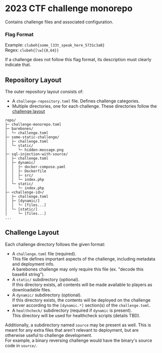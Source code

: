 # 2023 CTF challenge monorepo

Contains challenge files and associated configuration.

### Flag Format

Example: `clubeh{some_l33t_speak_here_5731c3a0}`  
Regex: `clubeh{[\w]{8,64}}`

If a challenge does not follow this flag format, its description must clearly indicate that.


## Repository Layout

The outer repository layout consists of:

- A `challenge-repository.toml` file.
  Defines challenge categories.
- Multiple directories, one for each challenge.
  These directories follow the [challenge layout](#challenge-layout)


```
repo/
├─ challenge-monorepo.toml
├─ barebones/
│  └─ challenge.toml
├─ some-static-challenge/
│  ├─ challenge.toml
│  └─ static/
│     └─ hidden-message.png
├─ sql-injection-with-source/
│  ├─ challenge.toml
│  ├─ dynamic/
│  │  ├─ docker-compose.yaml
│  │  ├─ Dockerfile
│  │  ├─ src/
│  │  └─ index.php
│  └─ static/
│     └─ index.php
├─ <challenge-id>/
│  ├─ challenge.toml
│  ├─ [dynamic/]
│  │  └─ [files...]
│  └─ [static/]
│     └─ [files...]
...
```


## Challenge Layout

Each challenge directory follows the given format:

- A `challenge.toml` file (required).  
  This file defines important aspects of the challenge, including metadata and deployment info.  
  A barebones challenge may only require this file (ex. "decode this base64 string").
- A `static/` subdirectory (optional).  
  If this directory exists, all contents will be made available to players as downloadable files.
- A `dynamic/` subdirectory (optional).  
  If this directory exists, the contents will be deployed on the challenge server according to the `[dynamic.*]` section(s) of the `challenge.toml`.
- A `healthcheck/` subdirectory (required if `dynamic` is present).  
  This directory will be used for healthcheck scripts (details TBD).

Additionally, a subdirectory named `source` may be present as well. This is meant for any extra files that aren't relevant to deployment, but are otherwise useful to challenge development.  
For example, a binary reversing challenge would have the binary's source code in `source/`.
